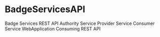 BadgeServicesAPI
================

Badge Services REST API
Authority Service 
Provider Service
Consumer Service
WebApplication Consuming REST API
